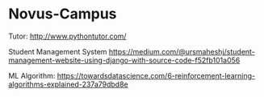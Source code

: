 # Novus-Campus

Tutor:
http://www.pythontutor.com/

Student Management System
https://medium.com/@ursmaheshj/student-management-website-using-django-with-source-code-f52fb101a056


ML Algorithm:
https://towardsdatascience.com/6-reinforcement-learning-algorithms-explained-237a79dbd8e
